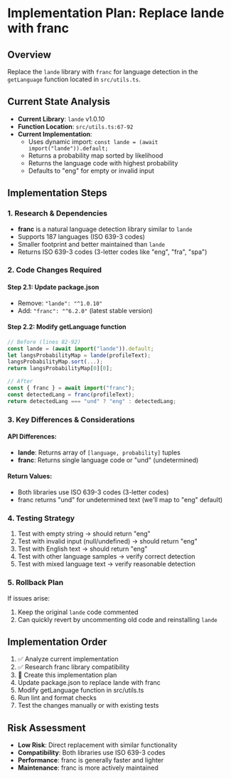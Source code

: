 # Implementation Plan: Replace lande with franc

## Overview
Replace the `lande` library with `franc` for language detection in the `getLanguage` function located in `src/utils.ts`.

## Current State Analysis
- **Current Library**: `lande` v1.0.10
- **Function Location**: `src/utils.ts:67-92`
- **Current Implementation**:
  - Uses dynamic import: `const lande = (await import("lande")).default;`
  - Returns a probability map sorted by likelihood
  - Returns the language code with highest probability
  - Defaults to "eng" for empty or invalid input

## Implementation Steps

### 1. Research & Dependencies
- **franc** is a natural language detection library similar to `lande`
- Supports 187 languages (ISO 639-3 codes)
- Smaller footprint and better maintained than `lande`
- Returns ISO 639-3 codes (3-letter codes like "eng", "fra", "spa")

### 2. Code Changes Required

#### Step 2.1: Update package.json
- Remove: `"lande": "^1.0.10"`
- Add: `"franc": "^6.2.0"` (latest stable version)

#### Step 2.2: Modify getLanguage function
```typescript
// Before (lines 82-92)
const lande = (await import("lande")).default;
let langsProbabilityMap = lande(profileText);
langsProbabilityMap.sort(...);
return langsProbabilityMap[0][0];

// After
const { franc } = await import("franc");
const detectedLang = franc(profileText);
return detectedLang === "und" ? "eng" : detectedLang;
```

### 3. Key Differences & Considerations

#### API Differences:
- **lande**: Returns array of `[language, probability]` tuples
- **franc**: Returns single language code or "und" (undetermined)

#### Return Values:
- Both libraries use ISO 639-3 codes (3-letter codes)
- franc returns "und" for undetermined text (we'll map to "eng" default)

### 4. Testing Strategy
1. Test with empty string → should return "eng"
2. Test with invalid input (null/undefined) → should return "eng"
3. Test with English text → should return "eng"
4. Test with other language samples → verify correct detection
5. Test with mixed language text → verify reasonable detection

### 5. Rollback Plan
If issues arise:
1. Keep the original `lande` code commented
2. Can quickly revert by uncommenting old code and reinstalling `lande`

## Implementation Order
1. ✅ Analyze current implementation
2. ✅ Research franc library compatibility
3. 📝 Create this implementation plan
4. Update package.json to replace lande with franc
5. Modify getLanguage function in src/utils.ts
6. Run lint and format checks
7. Test the changes manually or with existing tests

## Risk Assessment
- **Low Risk**: Direct replacement with similar functionality
- **Compatibility**: Both libraries use ISO 639-3 codes
- **Performance**: franc is generally faster and lighter
- **Maintenance**: franc is more actively maintained
